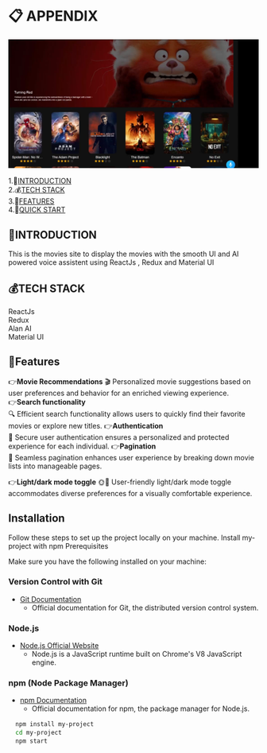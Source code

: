# 📋 APPENDIX

![App Screenshot](public/dis.png)

1.🌲[INTRODUCTION](#introduction)\
2.💰[TECH STACK](#tech)\
3.🏦[FEATURES](#features)\
4.🧾[QUICK START](#installation)

## 🌲INTRODUCTION

This is the movies site to display the movies with the smooth UI and AI powered voice assistent using ReactJs , Redux and Material UI

## 💰TECH STACK

ReactJs\
Redux\
Alan AI\
Material UI

## 🏦Features

👉**Movie Recommendations**
🎬 Personalized movie suggestions based on user preferences and behavior for an enriched viewing experience.\
👉**Search functionality**\
🔍 Efficient search functionality allows users to quickly find their favorite movies or explore new titles.
👉**Authentication**\
🔐 Secure user authentication ensures a personalized and protected experience for each individual.
👉**Pagination**\
📑 Seamless pagination enhances user experience by breaking down movie lists into manageable pages.

👉**Light/dark mode toggle**
🌞🌚 User-friendly light/dark mode toggle accommodates diverse preferences for a visually comfortable experience.

## Installation

Follow these steps to set up the project locally on your machine.
Install my-project with npm
Prerequisites

Make sure you have the following installed on your machine:

### Version Control with Git

- [Git Documentation](https://git-scm.com/doc)
  - Official documentation for Git, the distributed version control system.

### Node.js

- [Node.js Official Website](https://nodejs.org/)
  - Node.js is a JavaScript runtime built on Chrome's V8 JavaScript engine.

### npm (Node Package Manager)

- [npm Documentation](https://docs.npmjs.com/)
  - Official documentation for npm, the package manager for Node.js.

```bash
  npm install my-project
  cd my-project
  npm start
```
